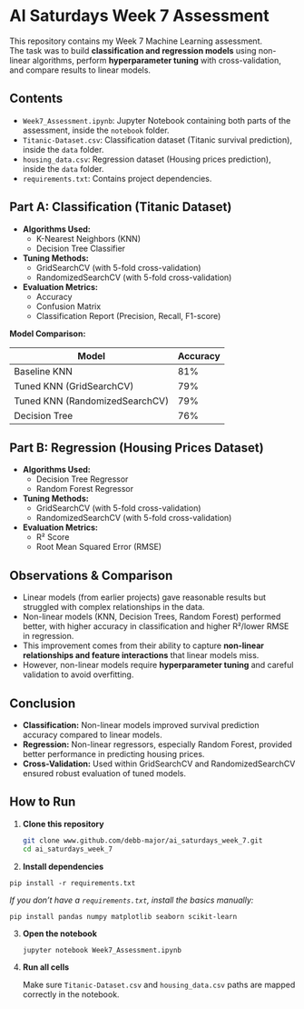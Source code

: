 # AI Saturdays Week 7 Assessment

This repository contains my Week 7 Machine Learning assessment.  
The task was to build **classification and regression models** using non-linear algorithms, perform **hyperparameter tuning** 
with cross-validation, and compare results to linear models.


## Contents
- `Week7_Assessment.ipynb`: Jupyter Notebook containing both parts of the assessment, inside the `notebook` folder.
- `Titanic-Dataset.csv`: Classification dataset (Titanic survival prediction), inside the `data` folder.
- `housing_data.csv`: Regression dataset (Housing prices prediction), inside the `data` folder.
- `requirements.txt`: Contains project dependencies.


## Part A: Classification (Titanic Dataset)
- **Algorithms Used:**
  - K-Nearest Neighbors (KNN)
  - Decision Tree Classifier
- **Tuning Methods:**
  - GridSearchCV (with 5-fold cross-validation)
  - RandomizedSearchCV (with 5-fold cross-validation)
- **Evaluation Metrics:**
  - Accuracy
  - Confusion Matrix
  - Classification Report (Precision, Recall, F1-score)

**Model Comparison:**

| Model                          | Accuracy |
|--------------------------------|----------|
| Baseline KNN                   | 81%      |
| Tuned KNN (GridSearchCV)       | 79%      |
| Tuned KNN (RandomizedSearchCV) | 79%      |
| Decision Tree                  | 76%      |

## Part B: Regression (Housing Prices Dataset)
- **Algorithms Used:**
  - Decision Tree Regressor
  - Random Forest Regressor
- **Tuning Methods:**
  - GridSearchCV (with 5-fold cross-validation)
  - RandomizedSearchCV (with 5-fold cross-validation)
- **Evaluation Metrics:**
  - R² Score
  - Root Mean Squared Error (RMSE)

## Observations & Comparison
- Linear models (from earlier projects) gave reasonable results but struggled with complex relationships in the data.  
- Non-linear models (KNN, Decision Trees, Random Forest) performed better, with higher accuracy in classification and higher R²/lower RMSE in regression.  
- This improvement comes from their ability to capture **non-linear relationships and feature interactions** that linear models miss.  
- However, non-linear models require **hyperparameter tuning** and careful validation to avoid overfitting.


## Conclusion
- **Classification:** Non-linear models improved survival prediction accuracy compared to linear models.  
- **Regression:** Non-linear regressors, especially Random Forest, provided better performance in predicting housing prices.  
- **Cross-Validation:** Used within GridSearchCV and RandomizedSearchCV ensured robust evaluation of tuned models.  


## How to Run

1. **Clone this repository**
     
   ```bash
   git clone www.github.com/debb-major/ai_saturdays_week_7.git
   cd ai_saturdays_week_7
    ```
   
2. **Install dependencies**
   
```
pip install -r requirements.txt
```
  *If you don’t have a `requirements.txt`, install the basics manually:*
  ```
  pip install pandas numpy matplotlib seaborn scikit-learn
  ```

3. **Open the notebook**
   
   ```
   jupyter notebook Week7_Assessment.ipynb
   ```
   
4. **Run all cells**

   Make sure `Titanic-Dataset.csv` and `housing_data.csv` paths are mapped correctly in the notebook.
